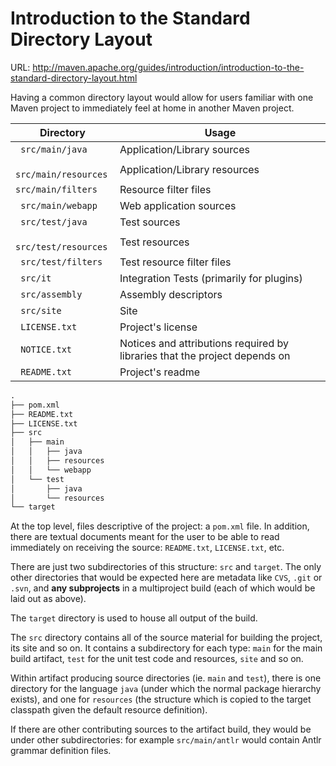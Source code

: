 # Introduction to the Standard Directory Layout

URL: http://maven.apache.org/guides/introduction/introduction-to-the-standard-directory-layout.html

Having a common directory layout would allow for users familiar with one Maven project to immediately feel at home in another Maven project. 



| Directory             | Usage                                                        |
| --------------------- | ------------------------------------------------------------ |
| ` src/main/java`      | Application/Library sources                                  |
| ` src/main/resources` | Application/Library resources                                |
| `src/main/filters`    | Resource filter files                                        |
| ` src/main/webapp`    | Web application sources                                      |
| ` src/test/java`      | Test sources                                                 |
| ` src/test/resources` | Test resources                                               |
| ` src/test/filters`   | Test resource filter files                                   |
| ` src/it`             | Integration Tests (primarily for plugins)                    |
| ` src/assembly`       | Assembly descriptors                                         |
| ` src/site`           | Site                                                         |
| ` LICENSE.txt`        | Project's license                                            |
| ` NOTICE.txt`         | Notices and attributions required by libraries that the project depends on |
| ` README.txt`         | Project's readme                                             |

```txt
.
├── pom.xml
├── README.txt
├── LICENSE.txt
├── src
│   ├── main
│   │   ├── java
│   │   ├── resources
│   │   └── webapp
│   └── test
│       ├── java
│       └── resources
└── target
```

At the top level, files descriptive of the project: a `pom.xml` file. In addition, there are textual documents meant for the user to be able to read immediately on receiving the source: `README.txt`, `LICENSE.txt`, etc.

There are just two subdirectories of this structure: `src` and `target`. The only other directories that would be expected here are metadata like `CVS`, `.git` or `.svn`, and **any subprojects** in a multiproject build (each of which would be laid out as above).

The `target` directory is used to house all output of the build.

The `src` directory contains all of the source material for building the project, its site and so on. It contains a subdirectory for each type: `main` for the main build artifact, `test` for the unit test code and resources, `site` and so on.

Within artifact producing source directories (ie. `main` and `test`), there is one directory for the language `java` (under which the normal package hierarchy exists), and one for `resources` (the structure which is copied to the target classpath given the default resource definition).

If there are other contributing sources to the artifact build, they would be under other subdirectories: for example `src/main/antlr` would contain Antlr grammar definition files.



